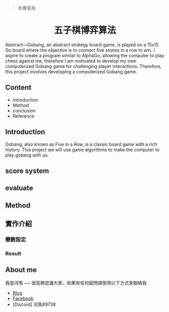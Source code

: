 > 本專案為

# <center> 五子棋博弈算法 </center>

Abstract—Gobang, an abstract strategy board game, is played
on a 15x15 Go board where the objective is to connect five stones
in a row to win. I aspire to create a program similar to AlphaGo,
allowing the computer to play chess against me, therefore I am
motivated to develop my own computerized Gobang game for
challenging player interactions. Therefore, this project involves
developing a computerized Gobang game.

## Content 

- Introduction
- Method
- conclusion 
- Reference


## Introduction

Gobang, also known as Five in a Row, is a classic board game
with a rich history. This project we will use game algorithms to
make the computer to play gobang with us.

## score system 


## evaluate


## Method


## 


## 實作介紹


### 變數設定


### Result


## About me

我是河馬 ~~ 很高興認識大家，如果有任何疑問請使用以下方式來聯絡我

- [Blog](https://hackmd.io/@HIPP0/notebook)
- [Facebook](https://www.facebook.com/profile.php?id=100008989923059)
- [Discord] 河馬#9738
